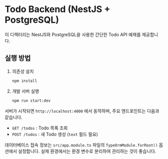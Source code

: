 # Todo Backend (NestJS + PostgreSQL)

이 디렉터리는 NestJS와 PostgreSQL을 사용한 간단한 Todo API 예제를 제공합니다.

## 실행 방법

1. 의존성 설치
   ```bash
   npm install
   ```
2. 개발 서버 실행
   ```bash
   npm run start:dev
   ```

서버가 시작되면 `http://localhost:4000` 에서 동작하며, 주요 엔드포인트는 다음과 같습니다.

- `GET /todos` : Todo 목록 조회
- `POST /todos` : 새 Todo 생성 (`text` 필드 필요)

데이터베이스 접속 정보는 `src/app.module.ts` 파일의 `TypeOrmModule.forRoot()` 옵션에서 설정합니다. 실제 환경에서는 환경 변수로 분리하여 관리하는 것이 좋습니다.
